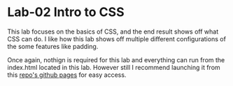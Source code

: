 # Lab-02 Intro to CSS
This lab focuses on the basics of CSS, and the end result shows off what CSS can do. I like how this lab shows off multiple different configurations of the some features like padding.

Once again, nothign is required for this lab and everything can run from the index.html located in this lab. However still I recommend launching it from this [repo's github pages](https://kurolunaa.github.io/csci4208-portfolio-2025/) for easy access.